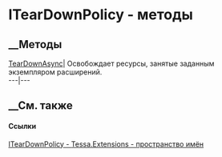 # ITearDownPolicy - методы
##  __Методы
[TearDownAsync](M_Tessa_Extensions_ITearDownPolicy_TearDownAsync.htm)|
Освобождает ресурсы, занятые заданным экземпляром расширений.  
---|---  
##  __См. также
#### Ссылки
[ITearDownPolicy - ](T_Tessa_Extensions_ITearDownPolicy.htm)
[Tessa.Extensions - пространство имён](N_Tessa_Extensions.htm)
